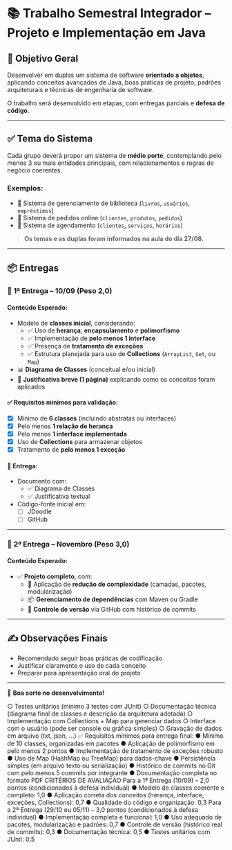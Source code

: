 # 📚 Trabalho Semestral Integrador – Projeto e Implementação em Java

## 🎯 Objetivo Geral

Desenvolver em duplas um sistema de software **orientado a objetos**, aplicando conceitos avançados de Java, boas práticas de projeto, padrões arquiteturais e técnicas de engenharia de software.

O trabalho será desenvolvido em etapas, com entregas parciais e **defesa de código**.

---

## ✅ Tema do Sistema

Cada grupo deverá propor um sistema de **médio porte**, contemplando pelo menos 3 ou mais entidades principais, com relacionamentos e regras de negócio coerentes.

### Exemplos:
- 📖 Sistema de gerenciamento de biblioteca (`livros`, `usuários`, `empréstimos`)
- 🛒 Sistema de pedidos online (`clientes`, `produtos`, `pedidos`)
- 📅 Sistema de agendamento (`clientes`, `serviços`, `horários`)

> **Os temas e as duplas foram informados na aula do dia 27/08.**

---

## 📦 Entregas

### 📌 **1ª Entrega – 10/09 (Peso 2,0)**

#### Conteúdo Esperado:

- Modelo de **classes inicial**, considerando:
  - ✅ Uso de **herança**, **encapsulamento** e **polimorfismo**
  - ✅ Implementação de **pelo menos 1 interface**
  - ✅ Presença de **tratamento de exceções**
  - ✅ Estrutura planejada para uso de **Collections** (`ArrayList`, `Set`, ou `Map`)
- 📊 **Diagrama de Classes** (conceitual e/ou inicial)
- 📝 **Justificativa breve (1 página)** explicando como os conceitos foram aplicados

#### ✅ Requisitos mínimos para validação:

- [x] Mínimo de **6 classes** (incluindo abstratas ou interfaces)
- [x] Pelo menos **1 relação de herança**
- [x] Pelo menos **1 interface implementada**
- [x] Uso de **Collections** para armazenar objetos
- [x] Tratamento de **pelo menos 1 exceção**

#### 📂 Entrega:
- Documento com:
  - ✅ Diagrama de Classes
  - ✅ Justificativa textual
- Código-fonte inicial em:
  - [ ] JDoodle
  - [ ] GitHub

---

### 📌 **2ª Entrega – Novembro (Peso 3,0)**

#### Conteúdo Esperado:

- ✅ **Projeto completo**, com:
  - 📐 Aplicação de **redução de complexidade** (camadas, pacotes, modularização)
  - 📦 **Gerenciamento de dependências** com Maven ou Gradle
  - 🔄 **Controle de versão** via GitHub com histórico de commits

---

## ✍️ Observações Finais

- Recomendado seguir boas práticas de codificação
- Justificar claramente o uso de cada conceito
- Preparar para apresentação oral do projeto

---

📅 **Boa sorte no desenvolvimento!**

○ Testes unitários (mínimo 3 testes com JUnit)
○ Documentação técnica (diagrama final de classes e descrição da arquitetura
adotada)
○ Implementação com Collections + Map para gerenciar dados
○ Interface com o usuário (pode ser console ou gráfica simples)
○ Gravação de dados em arquivo (txt, json, …)
✅ Requisitos mínimos para entrega final:
● Mínimo de 10 classes, organizadas em pacotes
● Aplicação de polimorfismo em pelo menos 2 pontos
● Implementação de tratamento de exceções robusto
● Uso de Map (HashMap ou TreeMap) para dados-chave
● Persistência simples (em arquivo texto ou serialização)
● Histórico de commits no Git com pelo menos 5 commits por integrante
● Documentação completa no formato PDF
CRITÉRIOS DE AVALIAÇÃO
Para a 1ª Entrega (10/09) – 2,0 pontos (condicionados à defesa individual)
● Modelo de classes coerente e completo: 1,0
● Aplicação correta dos conceitos (herança, interface, exceções, Collections): 0,7
● Qualidade do código e organização: 0,3
Para a 2ª Entrega (29/10 ou 05/11) – 3,0 pontos (condicionados à defesa
individual)
● Implementação completa e funcional: 1,0
● Uso adequado de pacotes, modularização e padrões: 0,7
● Controle de versão (histórico real de commits): 0,3
● Documentação técnica: 0,5
● Testes unitários com JUnit: 0,5
